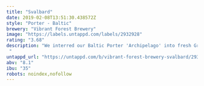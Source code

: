 ```yaml
---
title: "Svalbard"
date: 2019-02-08T13:51:30.438572Z
style: "Porter - Baltic"
brewery: "Vibrant Forest Brewery"
image: "https://labels.untappd.com/labels/2932928"
rating: "3.68"
description: "We interred our Baltic Porter 'Archipelago' into fresh Grappa barrels, intending to brew up a truly festive treat. Svalbard is unsubtle. The aroma brings forth fond memories of deep winter, all roasting evergreen logs and sticky fruit treats, both lit with brandy. Immediately, this is replaced by a thick dripping of almond, cream, and brandied dried fruits. This is carnage, utter Christmas Cake.  "
untappd_url: "https://untappd.com/b/vibrant-forest-brewery-svalbard/2932928"
abv: "8.1"
ibu: "35"
robots: noindex,nofollow
---
```

